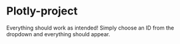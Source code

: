 # Plotly-project
Everything should work as intended! Simply choose an ID from the dropdown and everything should appear.
